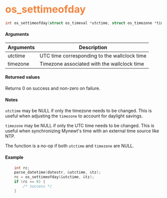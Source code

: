 ## <font color="F2853F" style="font-size:24pt">os_settimeofday</font>

```c
int os_settimeofday(struct os_timeval *utctime, struct os_timezone *timezone);
```

#### Arguments

| Arguments | Description |
|-----------|-------------|
| utctime | UTC time corresponding to the wallclock time  |
| timezone | Timezone associated with the wallclock time |

#### Returned values

Returns 0 on success and non-zero on failure.

#### Notes
`utctime` may be NULL if only the timezone needs to be changed. This is useful when adjusting the `timezone` to account for daylight savings.

`timezone` may be NULL if only the UTC time needs to be changed. This is useful when synchronizing Mynewt's time with an external time source like NTP.

The function is a no-op if both `utctime` and `timezone` are NULL.

#### Example

<Add text to set up the context for the example here>

```c
    int rc;
    parse_datetime(datestr, &utctime, &tz);
    rc = os_settimeofday(&utctime, &tz);
    if (rc == 0) {
        /* success */
    }
```

